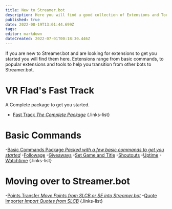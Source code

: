 ```yaml
---
title: New to Streamer.bot
description: Here you will find a good collection of Extensions and Tools, for users that are new to Streamer.bot.
published: true
date: 2022-08-19T13:01:44.699Z
tags: 
editor: markdown
dateCreated: 2022-07-01T00:18:30.446Z
---
```


If you are new to Streamer.bot and are looking for extensions to get you started you will find them here. Extensions range from basic commands, to popular extensions and tools to help you transition from other bots to Streamer.bot. 

# VR Flad's Fast Track
A Complete package to get you started.
- [Fast Track *The Complete Package*](https://vrflad.com/fasttrack/)
{.links-list}

# Basic Commands
-[Basic Commands Package *Packed with a few basic commands to get you started*](/extensions/basic-commands-package)
-[Followage](/extensions/followage-command.md)
-[Giveaways](/extensions/giveaways.md)
-[Set Game and Title]()
-[Shoutouts](/extensions/shoutouts/shoutout-examples)
-[Uptime](/extensions/uptime.md)
-[Watchtime](/extensions/watchtime)
{.links-list}

# Moving over to Streamer.bot
-[Points Transfer *Move Points from SLCB or SE into Streamer.bot*](/extensions/points-system/points-system-points-transfer)
-[Quote Importer *Import Quotes from SLCB*]()
{.links-list}